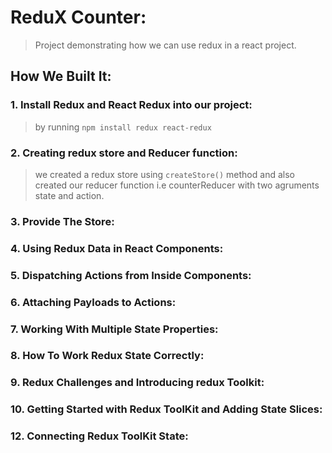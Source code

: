 # ReduX Counter:
> Project demonstrating how we can use redux in a react project.

## How We Built It:
### 1. Install Redux and React Redux into our project:
> by running ```npm install redux react-redux```

### 2. Creating redux store and Reducer function:
> we created a redux store using ```createStore()``` method and also created our reducer function i.e counterReducer with two agruments state and action.

### 3. Provide The Store:
> 

### 4. Using Redux Data in React Components:
> 

### 5. Dispatching Actions from Inside Components:
> 

### 6. Attaching Payloads to Actions:

### 7. Working With Multiple State Properties:
>

### 8. How To Work Redux State Correctly:
>

### 9. Redux Challenges and Introducing redux Toolkit:
>

### 10. Getting Started with Redux ToolKit and Adding State Slices:
>

### 12. Connecting Redux ToolKit State:
> 
